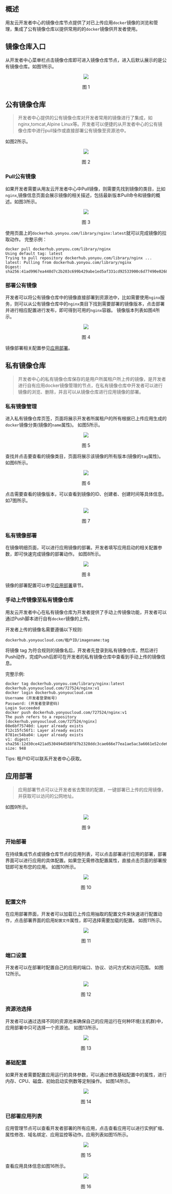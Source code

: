 ## 概述
用友云开发者中心的镜像仓库节点提供了对已上传应用```docker```镜像的浏览和管理，集成了公有镜像仓库以提供常用的的```docker```镜像供开发者使用。

## 镜像仓库入口
从开发者中心菜单栏点击镜像仓库即可进入镜像仓库节点，进入后默认展示的是公有镜像仓库。如图1所示。
<div align="center">
<img src="/articles/cloud/3-/images/deploy/registryindex.png">
</div>
<p align="center"> 图 1</p>


## 公有镜像仓库
> 开发者中心提供的公有镜像仓库对开发者常用的镜像进行了集成，如nginx,tomcat,Alpine Linux等。开发者可以便捷的从开发者中心的公有镜像仓库中进行pull操作或直接部署公有镜像至资源池中。

如图2所示。

<div align="center">
<img src="/articles/cloud/3-/images/deploy/publicregistry.png">
</div>
<p align="center"> 图 2</p>

### Pull公有镜像
如果开发者需要从用友云开发者中心中Pull镜像，则需要先找到镜像的类目，比如```nginx```,镜像信息页面会展示镜像的相关描述，包括最新版本Pull命令和镜像的概述。如图3所示。

<div align="center">
<img src="/articles/cloud/3-/images/deploy/nginxintro.png">
</div>
<p align="center"> 图 3</p>

使用页面上的```dockerhub.yonyou.com/library/nginx:latest```就可以完成镜像的拉取动作。
完整示例：
```
docker pull dockerhub.yonyou.com/library/nginx
Using default tag: latest
Trying to pull repository dockerhub.yonyou.com/library/nginx ... 
latest: Pulling from dockerhub.yonyou.com/library/nginx
Digest: sha256:41ad9967ea448d7c2b203c699b429abe1ed5af331cd92533900c6d77490e0268
```

### 部署公有镜像
开发者可以将公有镜像仓库中的镜像直接部署到资源池中，比如需要使用```nginx```服务，则可以从公有镜像仓库中的```nginx```类目下找到需要部署的镜像版本，点击部署并进行相应配置进行发布，即可得到可用的```nginx```容器。
镜像版本列表如图4所示。

<div align="center">
<img src="/articles/cloud/3-/images/deploy/nginxtags.png">
</div>
<p align="center"> 图 4</p>

镜像部署相关配置参见[应用部署](#应用部署)。

## 私有镜像仓库
> 开发者中心的私有镜像仓库保存的是用户所属租户所上传的镜像，是开发者进行自有应用docker镜像管理的节点，在私有镜像仓库中开发者可以进行镜像的浏览、删除，并且可以从镜像仓库进行应用镜像的部署。

### 私有镜像管理
进入私有镜像仓库页签，页面将展示开发者所属租户的所有根据已上传应用生成的```docker```镜像分类(镜像的```name```属性)。
如图5所示。

<div align="center">
<img src="/articles/cloud/3-/images/deploy/privateregistrycatalogs.jpg">
</div>
<p align="center"> 图 5</p>

查找并点击要查看的镜像类目，页面将展示该镜像的所有版本(镜像的```tag```属性)。
如图6所示。

<div align="center">
<img src="/articles/cloud/3-/images/deploy/privateregistrytags.png">
</div>
<p align="center"> 图 6</p>

点击需要查看的镜像版本，可以查看到镜像的ID、创建者、创建时间等具体信息。
如7图所示。

<div align="center">
<img src="/articles/cloud/3-/images/deploy/privateimagedeploy.png">
</div>
<p align="center"> 图 7</p>

### 私有镜像部署
在镜像明细页面，可以进行应用镜像的部署。开发者填写应用启动的相关配置参数，即可快速完成镜像的部署动作。
如图8所示。

<div align="center">
<img src="/articles/cloud/3-/images/deploy/imagedeploy.png">
</div>
<p align="center"> 图 8</p>

镜像的部署配置可以参见[应用部署](#应用部署)章节。

### 手动上传镜像至私有镜像仓库
用友云开发者中心在私有镜像仓库为开发者提供了手动上传镜像功能，开发者可以通过Push脚本进行自有```docker```镜像的上传。

开发者上传的镜像名需要遵循以下规则:
```
dockerhub.yonyoucloud.com/租户ID/imagename:tag 
```
将镜像  tag 为符合规则的镜像名后，开发者先登录到私有镜像仓库，然后进行Push动作，完成Push后即可在开发者的私有镜像仓库中查看到手动上传的镜像信息。

完整示例:
```
docker tag dockerhub.yonyou.com/library/nginx:latest dockerhub.yonyoucloud.com/727524/nginx:v1
docker login dockerhub.yonyoucloud.com
Username (开发者登录帐号)
Password: (开发者登录密码)
Login Succeeded
docker push dockerhub.yonyoucloud.com/727524/nginx:v1
The push refers to a repository [dockerhub.yonyoucloud.com/727524/nginx]
08e6bf75740d: Layer already exists 
f12c15fc56f1: Layer already exists 
8781ec54ba04: Layer already exists 
v1: digest: sha256:12d30ce421ad530494d588f87b2328ddc3cae666e77ea1ae5ac3a6661e52cde6 size: 948
```

Tips: 租户ID可以联系开发者中心获取。

## 应用部署
> 应用部署节点可以让开发者省去繁琐的配置，一键部署已上传的应用镜像，并获取可以访问的公网地址。

如图9所示。

<div align="center">
<img src="/articles/cloud/3-/images/deploy/deployindex.png">
</div>
<p align="center"> 图 9</p>

### 开始部署
在持续集成节点或镜像仓库节点的应用列表，可以点击部署进行应用的部署，部署界面可以进行应用的具体配置。如果您无需修改配置属性，直接点击页面的部署按钮即可发布您的应用。
如图10所示。

<div align="center">
<img src="/articles/cloud/3-/images/deploy/deploydetials.png">
</div>
<p align="center"> 图 10</p>

### 配置文件
在应用部署界面，开发者可以加载已上传应用抽取的配置文件来快速进行配置动作，点击部署界面的启用```配置文件```属性，即可选择需要加载的配置。
如图11所示。

<div align="center">
<img src="/articles/cloud/3-/images/deploy/deployconfigfile.png">
</div>
<p align="center"> 图 11</p>

### 端口设置
开发者可以在部署时配置自己的应用的端口、协议、访问方式和访问范围。
如图12所示。

<div align="center">
<img src="/articles/cloud/3-/images/deploy/deployport.png">
</div>
<p align="center"> 图 12</p>

### 资源池选择
开发者可以通过选择不同的资源池来确保自己的应用运行在何种环境(主机群)中，应用部署中只可选择一个资源池。
如图13所示。

<div align="center">
<img src="/articles/cloud/3-/images/deploy/deploypool.png">
</div>
<p align="center"> 图 13</p>

### 基础配置
如果开发者需要配置应用运行的具体参数，可以通过修改基础配置中的属性，进行内存、CPU、磁盘、初始启动实例数等定制操作。
如图14所示。

<div align="center">
<img src="/articles/cloud/3-/images/deploy/deploybaseconfig.png">
</div>
<p align="center"> 图 14</p>

### 已部署应用列表
应用管理节点可以查看开发者部署的所有应用，点击查看应用可以进行实例扩缩、属性修改、域名绑定、应用监控等动作。应用列表如图15所示。

<div align="center">
<img src="/articles/cloud/3-/images/deploy/deploylist.png">
</div>
<p align="center"> 图 15</p>

查看应用具体信息如图16所示。

<div align="center">
<img src="/articles/cloud/3-/images/deploy/deployproperties.png">
</div>
<p align="center"> 图 16</p>



